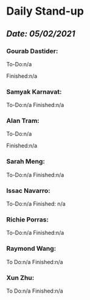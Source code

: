 # Daily Stand-up
## _Date: 05/02/2021_

### Gourab Dastider:
To-Do:n/a


Finished:n/a



### Samyak Karnavat:
To-Do:n/a
Finished:n/a

### Alan Tram:
To-Do:n/a


Finished:n/a


### Sarah Meng:
To-Do:n/a
Finished:n/a



### Issac Navarro:
To-Do:n/a
Finished: n/a



### Richie Porras:
To-Do:n/a
Finished:n/a




### Raymond Wang:
To Do:n/a
Finished:n/a


### Xun Zhu:
To Do:n/a
Finished:n/a